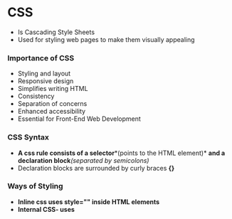 # **CSS**

* Is Cascading Style Sheets
* Used for styling web pages to make them visually appealing

### 

### **Importance of CSS**

* Styling and layout
* Responsive design
* Simplifies writing HTML
* Consistency
* Separation of concerns
* Enhanced accessibility
* Essential for Front-End Web Development



### **CSS Syntax**

* **A css rule consists of a selector***(points to the HTML element)* <b>and a declaration block</b>*(separated by semicolons)*
* Declaration blocks are surrounded by curly braces **{}**



### **Ways of Styling**

* **Inline css uses style="" inside HTML elements**
* **Internal CSS- uses <style> tag on the head tag**
* **External CSS- use the <link> tag**



### **Best Practices**

* **Use external css for most projects**
* **Avoid using inline CSS**
* **You can use internal css for one page projects**



### **CSS Selectors**

* **Are patterns used to identify the HTML elements**
* **class selectors- Can be shared by multiple elements**
* **ID selector - Belongs to only one element**
* **Type/Element selector**
* **Universal Selector**



### **Color**

* **Adds color to text**
* **Opacity**
* **rgb- red, green, and blue**
* **Hex- use 0-9 and A-F> Start with #**
* **HSL-  Hue, saturation and light**
* **rgba- red, green, blue, and alpha parameter for opacity**
* **Transparent value**



### **CSS Back-ground properties**

* **background-color - adds a solid color**
* **background-image - adds an image as the page background**
* **background-position - Positions the image - top/bottom**
* **background-size - auto, cover, contain**
* background-shorthand



### **CSS Gradients**

* **Applied using the backround or background-image**
* **Linear gradient**
* **repeating-linear-gradient**
* **radial-gradient**
* **Conic-gradient**



### **CSS Text Formatting**

* **Color property**
* **text-align- for horizontal allinment - left, right, center, justified,** 
* **text-align-last**
* **text-transform - none, capitalize, uppercase, lowercase**
* **text-decoration- line, color, style, thickness**
* **text-indent- indnts the first line of a paragraph**
* **line-height- distance btwn text must be unit less**
* **word-spacing- space between words**



### **CSS FONTS**

* **Generic font families- they are fallback mechanism.-serif, sans-serif, monospace, cursive, fantasy** 
* **font-style- normal, italics, oblique,** 
* **font-weight- normal, bold, bolder, lighter and 100-900**
* 



